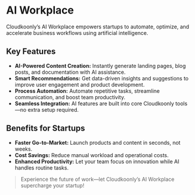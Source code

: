 # AI Workplace

Cloudkoonly’s AI Workplace empowers startups to automate, optimize, and accelerate business workflows using artificial intelligence.

## Key Features
- **AI-Powered Content Creation:** Instantly generate landing pages, blog posts, and documentation with AI assistance.
- **Smart Recommendations:** Get data-driven insights and suggestions to improve user engagement and product development.
- **Process Automation:** Automate repetitive tasks, streamline communication, and boost team productivity.
- **Seamless Integration:** AI features are built into core Cloudkoonly tools—no extra setup required.

## Benefits for Startups
- **Faster Go-to-Market:** Launch products and content in seconds, not weeks.
- **Cost Savings:** Reduce manual workload and operational costs.
- **Enhanced Productivity:** Let your team focus on innovation while AI handles routine tasks.

> Experience the future of work—let Cloudkoonly’s AI Workplace supercharge your startup!